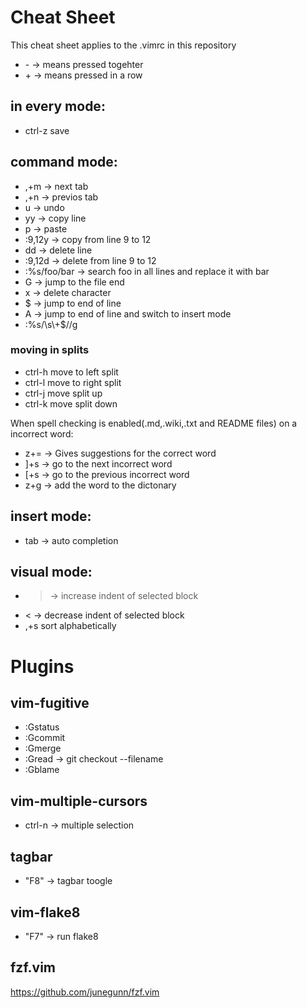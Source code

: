 # Cheat Sheet

This cheat sheet applies to the .vimrc in this repository

- \- -> means pressed togehter
- \+ -> means pressed in a row

## in every mode:
- ctrl-z save

## command mode:
- ,+m -> next tab
- ,+n -> previos tab
- u -> undo
- yy -> copy line
- p -> paste
- :9,12y -> copy from line 9 to 12
- dd -> delete line
- :9,12d -> delete from line 9 to 12
- :%s/foo/bar -> search foo in all lines and replace it with bar
- G -> jump to the file end
- x -> delete character
- $ -> jump to end of line
- A -> jump to end of line and switch to insert mode
- :%s/\s\\+$//g
### moving in splits
- ctrl-h move to left split
- ctrl-l move to right split
- ctrl-j move split up
- ctrl-k move split down

When spell checking is enabled(.md,.wiki,.txt and README files) on a incorrect word:
- z+= -> Gives suggestions for the correct word
- ]+s -> go to the next incorrect word
- [+s -> go to the previous incorrect word
- z+g -> add the word to the dictonary

## insert mode:
- tab -> auto completion

## visual mode:
- > -> increase indent of selected block
- < -> decrease indent of selected block
- ,+s sort alphabetically

# Plugins

## vim-fugitive

- :Gstatus
- :Gcommit
- :Gmerge
- :Gread -> git checkout --filename
- :Gblame

## vim-multiple-cursors 

- ctrl-n -> multiple selection

## tagbar

- "F8" -> tagbar toogle
  
## vim-flake8

- "F7" -> run flake8
  
## fzf.vim

https://github.com/junegunn/fzf.vim
